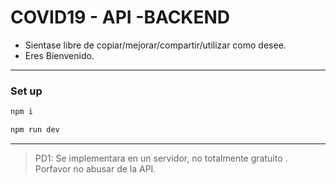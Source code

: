# COVID19 - API -BACKEND


- Sientase libre de copiar/mejorar/compartir/utilizar como desee.
- Eres Bienvenido.

---

### Set up

```bash
npm i
```

```bash
npm run dev
```

---

> PD1: Se implementara en un servidor, no totalmente gratuito . Porfavor no abusar de la API.
